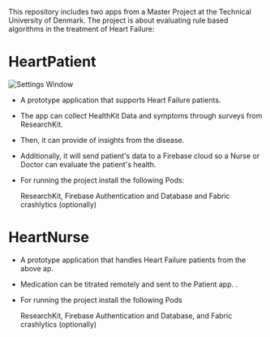 This repository includes two apps from a Master Project at the Technical University of Denmark.
The project is about evaluating rule based algorithms in the treatment of Heart Failure:

# HeartPatient
![Settings Window](https://github.com/juanvalladolid/HeartProject/blob/images/healthkit.png)
- A prototype application that supports Heart Failure patients.

- The app can collect HealthKit Data and symptoms through surveys from ResearchKit. 

- Then, it can provide of insights from the disease. 

- Additionally, it will send patient's data to a Firebase cloud so a Nurse or Doctor can evaluate the patient's health.

- For running the project install the following Pods:

  ResearchKit, Firebase Authentication and Database and Fabric crashlytics (optionally)

# HeartNurse
- A prototype application that handles Heart Failure patients from the above ap. 

- Medication can be titrated remotely and sent to the Patient app.
.
- For running the project install the following Pods

  ResearchKit, Firebase Authentication and Database, and Fabric crashlytics (optionally)
